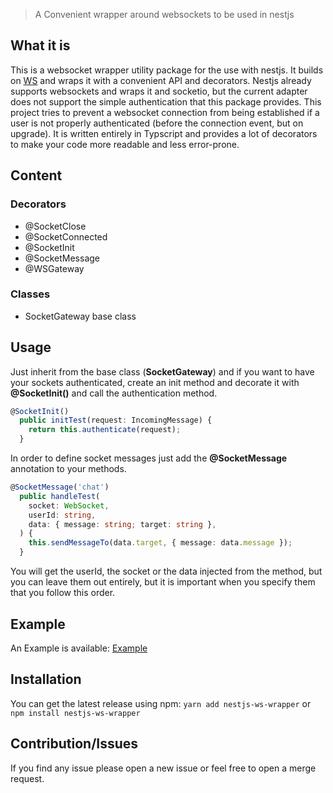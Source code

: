 > A Convenient wrapper around websockets to be used in nestjs

## What it is

This is a websocket wrapper utility package for the use with nestjs.
It builds on [WS](https://github.com/websockets/ws) and wraps it with a convenient API and decorators.
Nestjs already supports websockets and wraps it and socketio, but the current adapter does not support the simple authentication that this package provides. This project tries to prevent a websocket connection from being established if a user is not properly authenticated (before the connection event, but on upgrade). It is written entirely in Typscript and provides a lot of decorators to make your code more readable and less error-prone.

## Content

### Decorators
* @SocketClose
* @SocketConnected
* @SocketInit
* @SocketMessage
* @WSGateway

### Classes
* SocketGateway base class

## Usage
Just inherit from the base class (**SocketGateway**) and if you want to have your sockets authenticated, create an init method and decorate it with **@SocketInit()** and call the authentication method.
```ts
@SocketInit()
  public initTest(request: IncomingMessage) {
    return this.authenticate(request);
  }
```
In order to define socket messages just add the **@SocketMessage** annotation to your methods.
```ts
@SocketMessage('chat')
  public handleTest(
    socket: WebSocket,
    userId: string,
    data: { message: string; target: string },
  ) {
    this.sendMessageTo(data.target, { message: data.message });
  }
```
You will get the userId, the socket or the data injected from the method, but you can leave them out entirely, but it is important when you specify them that you follow this order.

## Example
An Example is available: [Example](https://github.com/mauricekraus/nestjs-ws-wrapper/tree/master/example/nest-socket-test)

## Installation

You can get the latest release using npm: ```yarn add nestjs-ws-wrapper``` or ```npm install nestjs-ws-wrapper```

## Contribution/Issues
If you find any issue please open a new issue or feel free to open a merge request.